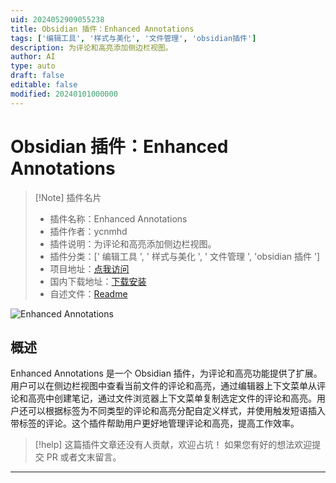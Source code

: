 ```yaml
---
uid: 2024052909055238
title: Obsidian 插件：Enhanced Annotations
tags: ['编辑工具', '样式与美化', '文件管理', 'obsidian插件']
description: 为评论和高亮添加侧边栏视图。
author: AI
type: auto
draft: false
editable: false
modified: 20240101000000
---
```


# Obsidian 插件：Enhanced Annotations

> [!Note] 插件名片
> - 插件名称：Enhanced Annotations
> - 插件作者：ycnmhd
> - 插件说明：为评论和高亮添加侧边栏视图。
> - 插件分类：[' 编辑工具 ', ' 样式与美化 ', ' 文件管理 ', 'obsidian 插件 ']
> - 项目地址：[点我访问](https://github.com/ycnmhd/obsidian-enhanced-annotations)
> - 国内下载地址：[下载安装](https://pkmer.cn/products/plugin/pluginMarket/?enhanced-annotations)
> - 自述文件：[Readme](https://ghproxy.net/https://raw.githubusercontent.com/ycnmhd/obsidian-enhanced-annotations/main/README.md)

![Enhanced Annotations](https://cdn.pkmer.cn/covers/enhanced-annotations.png!pkmer)

## 概述

Enhanced Annotations 是一个 Obsidian 插件，为评论和高亮功能提供了扩展。用户可以在侧边栏视图中查看当前文件的评论和高亮，通过编辑器上下文菜单从评论和高亮中创建笔记，通过文件浏览器上下文菜单复制选定文件的评论和高亮。用户还可以根据标签为不同类型的评论和高亮分配自定义样式，并使用触发短语插入带标签的评论。这个插件帮助用户更好地管理评论和高亮，提高工作效率。

> [!help]
> 这篇插件文章还没有人贡献，欢迎占坑！
> 如果您有好的想法欢迎提交 PR 或者文末留言。

---




